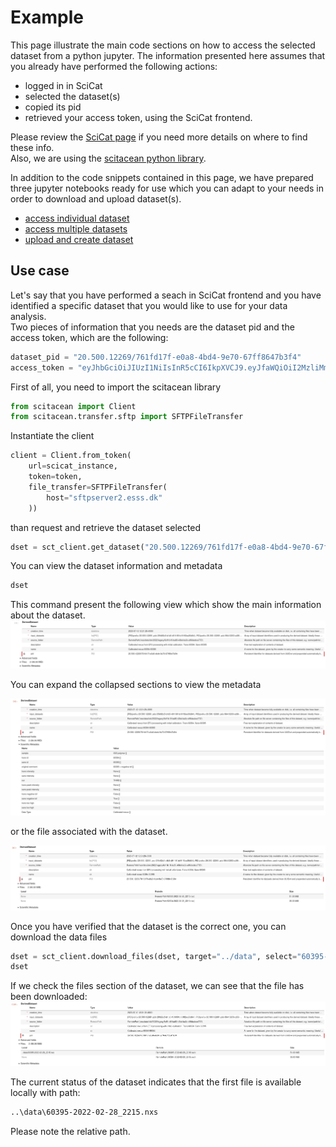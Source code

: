 # Example

This page illustrate the main code sections on how to access the selected dataset from a python jupyter.
The information presented here assumes that you already have performed the following actions:
- logged in in SciCat
- selected the dataset(s)
- copied its pid
- retrieved your access token, using the SciCat frontend. 

Please review the [SciCat page](scicat/scicat) if you need more details on where to find these info.  
Also, we are using the [scitacean python library](scicat/python_libraries).

In addition to the code snippets contained in this page, we have prepared three jupyter notebooks ready for use which you can adapt to your needs in order to download and upload dataset(s).
- [access individual dataset](./notebooks/access_individual_dataset.ipynb)
- [access multiple datasets](./notebooks/access_multiple_datasets.ipynb)
- [upload and create dataset](./notebooks/create_single_dataset.ipynb)

## Use case

Let's say that you have performed a seach in SciCat frontend and you have identified a specific dataset that you would like to use for your data analysis.  
Two pieces of information that you needs are the dataset pid and the access token, which are the following:
```python
dataset_pid = "20.500.12269/761fd17f-e0a8-4bd4-9e70-67ff8647b3f4"
access_token = "eyJhbGciOiJIUzI1NiIsInR5cCI6IkpXVCJ9.eyJfaWQiOiI2MzliMmE1MWI0MTU0OWY1M2RmOWVjMzYiLCJyZWFsbSI6ImxvY2FsaG9zdCIsInVzZXJuYW1lIjoiaW5nZXN0b3IiLCJlbWFpbCI6InNjaWNhdGluZ2VzdG9yQHlvdXIuc2l0ZSIsImVtYWlsVmVyaWZpZWQiOnRydWUsImF1dGhTdHJhdGVneSI6ImxvY2FsIiwiaWQiOiI2MzliMmE1MWI0MTU0OWY1M2RmOWVjMzYiLCJpYXQiOjE2OTIwODc0ODUsImV4cCI6MTY5MjA5MTA4NX0.Phca4UF7WKY367-10Whgwd5jaFjiPku6WsgiPeDh_-o"
```

First of all, you need to import the scitacean library
```python
from scitacean import Client
from scitacean.transfer.sftp import SFTPFileTransfer
```

Instantiate the client
```python
client = Client.from_token(
    url=scicat_instance,
    token=token,
    file_transfer=SFTPFileTransfer(
        host="sftpserver2.esss.dk"
    ))
```

than request and retrieve the dataset selected
```python
dset = sct_client.get_dataset("20.500.12269/761fd17f-e0a8-4bd4-9e70-67ff8647b3f4")
```

You can view the dataset information and metadata
```python
dset
```
This command present the following view which show the main information about the dataset.  
![Dataset view in jupyter notebook 1](images/scitacean_dataset_visualization_collapsed.png)  
  
You can expand the collapsed sections to view the metadata   
  
![Dataset view in jupyter notebook 2](images/scitacean_dataset_visualization_with_metadata.png) 
  
or the file associated with the dataset.  
  
![Dataset view in jupyter notebook 3](images/scitacean_dataset_visualization_with_files_list.png)

Once you have verified that the dataset is the correct one, you can download the data files
```python
dset = sct_client.download_files(dset, target="../data", select="60395-2022-02-28_2215.nxs")
dset
```
If we check the files section of the dataset, we can see that the file has been downloaded:  
![Dataset view in jupyter notebook 4](images/scitacean_dataset_visualization_with_downloaded_files.png)


The current status of the dataset indicates that the first file is available locally with path:
```bash
..\data\60395-2022-02-28_2215.nxs
```

Please note the relative path.
